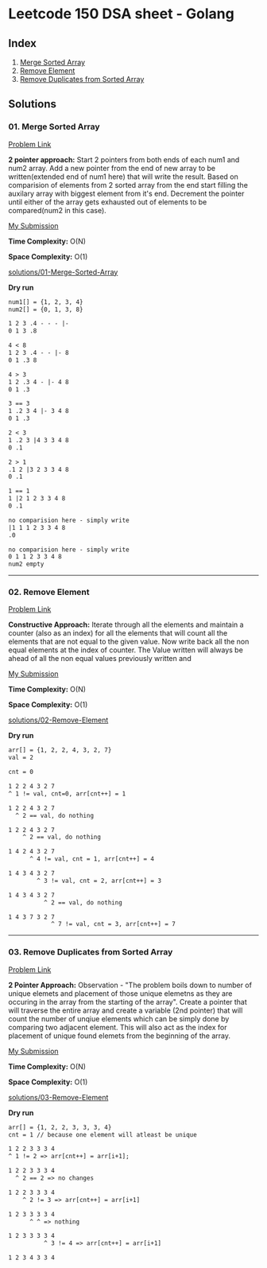 # Leetcode 150 DSA sheet - Golang

## Index

1. [Merge Sorted Array](#01-merge-sorted-array)
2. [Remove Element](#02-remove-element)
3. [Remove Duplicates from Sorted Array](#03-remove-duplicates-from-sorted-array)

## Solutions

### 01. Merge Sorted Array

[Problem Link](https://leetcode.com/problems/merge-sorted-array/)

**2 pointer approach:** Start 2 pointers from both ends of each num1 and num2 array. Add a new pointer from the end of new array to be written(extended end of num1 here) that will write the result. Based on comparision of elements from 2 sorted array from the end start filling the auxilary array with biggest element from it's end. Decrement the pointer until either of the array gets exhausted out of elements to be compared(num2 in this case).

[My Submission](https://leetcode.com/submissions/detail/1461662052/)

**Time Complexity:** O(N)

**Space Complexity:** O(1)

[solutions/01-Merge-Sorted-Array](https://github.com/singhxayush/dsa-150-sheet-in-golang/blob/master/solutions/01-Merge-Sorted-Array.go)

**Dry run**

```txt
num1[] = {1, 2, 3, 4}
num2[] = {0, 1, 3, 8}

1 2 3 .4 - - - |-
0 1 3 .8

4 < 8
1 2 3 .4 - - |- 8
0 1 .3 8

4 > 3
1 2 .3 4 - |- 4 8
0 1 .3

3 == 3
1 .2 3 4 |- 3 4 8
0 1 .3

2 < 3
1 .2 3 |4 3 3 4 8
0 .1

2 > 1
.1 2 |3 2 3 3 4 8
0 .1

1 == 1
1 |2 1 2 3 3 4 8
0 .1

no comparision here - simply write
|1 1 1 2 3 3 4 8
.0

no comparision here - simply write
0 1 1 2 3 3 4 8
num2 empty
```

---

### 02. Remove Element

[Problem Link](https://leetcode.com/problems/remove-element/)

**Constructive Approach:** Iterate through all the elements and maintain a counter (also as an index) for all the elements that will count all the elements that are not equal to the given value. Now write back all the non equal elements at the index of counter. The Value written will always be ahead of all the non equal values previously written and 

[My Submission](https://leetcode.com/submissions/detail/1461678292/)

**Time Complexity:** O(N)

**Space Complexity:** O(1)

[solutions/02-Remove-Element](https://github.com/singhxayush/dsa-150-sheet-in-golang/blob/master/solutions/02-Remove-Element.go)

**Dry run**

```txt
arr[] = {1, 2, 2, 4, 3, 2, 7}
val = 2

cnt = 0

1 2 2 4 3 2 7
^ 1 != val, cnt=0, arr[cnt++] = 1

1 2 2 4 3 2 7
  ^ 2 == val, do nothing

1 2 2 4 3 2 7
    ^ 2 == val, do nothing

1 4 2 4 3 2 7
      ^ 4 != val, cnt = 1, arr[cnt++] = 4

1 4 3 4 3 2 7
        ^ 3 != val, cnt = 2, arr[cnt++] = 3

1 4 3 4 3 2 7
          ^ 2 == val, do nothing

1 4 3 7 3 2 7
            ^ 7 != val, cnt = 3, arr[cnt++] = 7
```

---

### 03. Remove Duplicates from Sorted Array

[Problem Link](https://leetcode.com/problems/remove-duplicates-from-sorted-array/description/)

**2 Pointer Approach:** Observation - "The problem boils down to number of unique elemets and placement of those unique elemetns as they are occuring in the array from the starting of the array". Create a pointer that will traverse the entire array and create a variable (2nd pointer) that will count the number of unqiue elements which can be simply done by comparing two adjacent element. This will also act as the index for placement of unique found elemets from the beginning of the array.

[My Submission](https://leetcode.com/submissions/detail/1461716729/)

**Time Complexity:** O(N)

**Space Complexity:** O(1)


[solutions/03-Remove-Element](https://github.com/singhxayush/dsa-150-sheet-in-golang/blob/master/solutions/03-Remove-Duplicates-from-Sorted-Array.go)

**Dry run**

```txt
arr[] = {1, 2, 2, 3, 3, 3, 4}
cnt = 1 // because one element will atleast be unique

1 2 2 3 3 3 4
^ 1 != 2 => arr[cnt++] = arr[i+1];

1 2 2 3 3 3 4
  ^ 2 == 2 => no changes

1 2 2 3 3 3 4
    ^ 2 != 3 => arr[cnt++] = arr[i+1]

1 2 3 3 3 3 4
      ^ ^ => nothing

1 2 3 3 3 3 4
          ^ 3 != 4 => arr[cnt++] = arr[i+1]

1 2 3 4 3 3 4
```
